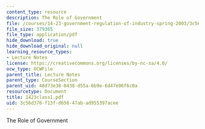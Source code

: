 ```yaml
---
content_type: resource
description: The Role of Government
file: /courses/14-23-government-regulation-of-industry-spring-2003/3c56d376f13fd65647abad955397acee_1423class1.pdf
file_size: 379365
file_type: application/pdf
hide_download: true
hide_download_original: null
learning_resource_types:
- Lecture Notes
license: https://creativecommons.org/licenses/by-nc-sa/4.0/
ocw_type: OCWFile
parent_title: Lecture Notes
parent_type: CourseSection
parent_uid: 48d73e38-0438-d55a-6b9e-6d47e06f6c0a
resourcetype: Document
title: 1423class1.pdf
uid: 3c56d376-f13f-d656-47ab-ad955397acee
---
```

The Role of Government